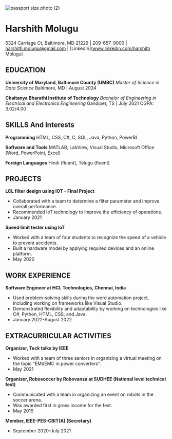 ![passport size photo (2)](https://github.com/Harshith078/work/assets/114626348/8e407094-5b40-41c2-a493-9a8042f67eac)

# Harshith Molugu
5324 Carriage Ct, Baltimore, MD 21229 | 209-657-9000 | harshith.molugu@gmail.com | [LinkedIn](www.linkedin.com/harshith Molugu)

## EDUCATION

**University of Maryland, Baltimore County (UMBC)**
*Master of Science in Data Science*
Baltimore, MD | August 2024

**Chaitanya Bharathi Institute of Technology**
*Bachelor of Engineering in Electrical and Electronics Engineering*
Gandipet, TS | July 2021
CGPA: 3.02/4.00

## SKILLS And Interests

**Programming**
HTML, CSS, C#, C, SQL, Java, Python, PowerBI

**Software and Tools**
MATLAB, LabView, Visual Studio, Microsoft Office (Word, PowerPoint, Excel)

**Foreign Languages**
Hindi (fluent), Telugu (fluent)

## PROJECTS

**LCL filter design using IOT – Final Project**
- Collaborated with a team to determine a filter parameter and improve overall performance.
- Recommended IoT technology to improve the efficiency of operations.
- January 2021

**Speed limit tester using IoT**
- Worked with a team of four students to recognize the speed of a vehicle to prevent accidents.
- Built a hardware model by applying required devices and an online platform.
- May 2020

## WORK EXPERIENCE

**Software Engineer at HCL Technologies, Chennai, India**
- Used problem-solving skills during the word automation project, including working on frameworks like Visual Studio.
- Demonstrated flexibility and adaptability by working on technologies like C#, Python, HTML, CSS, and Java.
- January 2022-August 2022

## EXTRACURRICULAR ACTIVITIES

**Organizer, Teck talks by IEEE**
- Worked with a team of three seniors in organizing a virtual meeting on the topic “EMI/EMC in power converters”.
- May 2021

**Organizer, Robosoccer by Robovanza at SUDHEE (National level technical fest)**
- Communicated with a team in organizing an event on robots in the soccer arena.
- Was awarded first in gross income for the fest.
- May 2019

**Member, IEEE-PES-CBIT(A) (Secretary)**
- September 2020-July 2021
